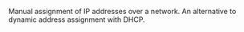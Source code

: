 Manual assignment of IP addresses over a network. An alternative to dynamic address assignment with DHCP.